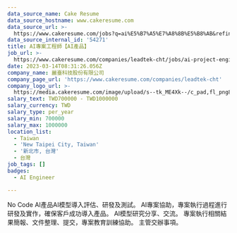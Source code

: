```yaml
---
data_source_name: Cake Resume
data_source_hostname: www.cakeresume.com
data_source_url: >-
  https://www.cakeresume.com/jobs?q=ai%E5%B7%A5%E7%A8%8B%E5%B8%AB&refinementList%5Blang_[…]y_type%5D=per_year&range%5Bsalary_range%5D%5Bmin%5D=1000000
data_source_internal_id: '54271'
title: AI專案工程師【AI產品】
job_url: >-
  https://www.cakeresume.com/companies/leadtek-cht/jobs/ai-project-engineer-ai-products
date: 2023-03-14T08:31:26.056Z
company_name: 麗臺科技股份有限公司
company_page_url: 'https://www.cakeresume.com/companies/leadtek-cht'
company_logo_url: >-
  https://media.cakeresume.com/image/upload/s--tk_ME4Xk--/c_pad,fl_png8,h_200,w_200/v1676965089/iknlwskri6pc09tfxfhj.png
salary_text: TWD700000 - TWD1000000
salary_currency: TWD
salary_type: per_year
salary_min: 700000
salary_max: 1000000
location_list:
  - Taiwan
  - 'New Taipei City, Taiwan'
  - '新北市, 台灣'
  - 台灣
job_tags: []
badges:
  - AI Engineer

---
```


No Code AI產品AI模型導入評估、研發及測試。 AI專案協助，專案執行過程進行研發及實作，確保客戶成功導入產品。 AI模型研究分享、交流。 專案執行相關結果簡報、文件整理、提交，專案教育訓練協助。 主管交辦事項。